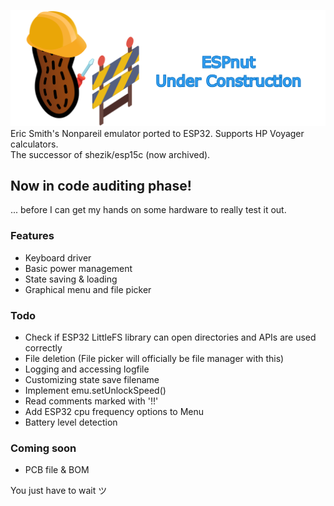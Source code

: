 [![](markdownAssets/banner.png)](https://github.com/shezik/espnut)  
Eric Smith's Nonpareil emulator ported to ESP32. Supports HP Voyager calculators.  
The successor of shezik/esp15c (now archived).

## Now in code auditing phase!
... before I can get my hands on some hardware to really test it out.

### Features
- Keyboard driver
- Basic power management
- State saving & loading
- Graphical menu and file picker

### Todo
- Check if ESP32 LittleFS library can open directories and APIs are used correctly
- File deletion (File picker will officially be file manager with this)
- Logging and accessing logfile
- Customizing state save filename
- Implement emu.setUnlockSpeed()
- Read comments marked with '!!'
- Add ESP32 cpu frequency options to Menu
- Battery level detection

### Coming soon
- PCB file & BOM

You just have to wait ツ  
